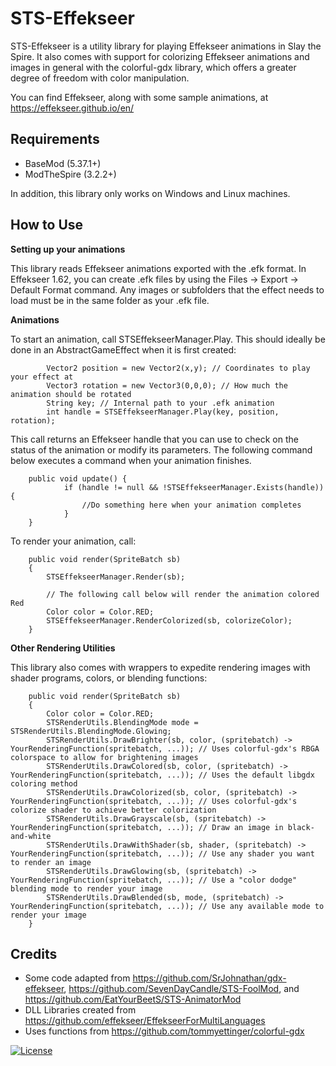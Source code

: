 # STS-Effekseer
STS-Effekseer is a utility library for playing Effekseer animations in Slay the Spire.
It also comes with support for colorizing Effekseer animations and images in general with the colorful-gdx library, which offers a greater degree of freedom with color manipulation.

You can find Effekseer, along with some sample animations, at https://effekseer.github.io/en/

## **Requirements**
- BaseMod (5.37.1+)
- ModTheSpire (3.2.2+)

In addition, this library only works on Windows and Linux machines.

## **How to Use**

**Setting up your animations**

This library reads Effekseer animations exported with the .efk format. In Effekseer 1.62, you can create .efk files by using the Files -> Export -> Default Format command. Any images or subfolders that the effect needs to load must be in the same folder as your .efk file.

**Animations**

To start an animation, call STSEffekseerManager.Play. This should ideally be done in an AbstractGameEffect when it is first created:
```
        Vector2 position = new Vector2(x,y); // Coordinates to play your effect at
        Vector3 rotation = new Vector3(0,0,0); // How much the animation should be rotated
        String key; // Internal path to your .efk animation
        int handle = STSEffekseerManager.Play(key, position, rotation);
```
This call returns an Effekseer handle that you can use to check on the status of the animation or modify its parameters. The following command below executes a command when your animation finishes. 
```
    public void update() {
            if (handle != null && !STSEffekseerManager.Exists(handle)) {
                //Do something here when your animation completes
            }
    }
```
To render your animation, call:
```
    public void render(SpriteBatch sb)
    {
        STSEffekseerManager.Render(sb);

        // The following call below will render the animation colored Red
        Color color = Color.RED;
        STSEffekseerManager.RenderColorized(sb, colorizeColor);
    }
```

**Other Rendering Utilities**

This library also comes with wrappers to expedite rendering images with shader programs, colors, or blending functions:

```
    public void render(SpriteBatch sb)
    {
        Color color = Color.RED;
        STSRenderUtils.BlendingMode mode = STSRenderUtils.BlendingMode.Glowing;
        STSRenderUtils.DrawBrighter(sb, color, (spritebatch) -> YourRenderingFunction(spritebatch, ...)); // Uses colorful-gdx's RBGA colorspace to allow for brightening images
        STSRenderUtils.DrawColored(sb, color, (spritebatch) -> YourRenderingFunction(spritebatch, ...)); // Uses the default libgdx coloring method
        STSRenderUtils.DrawColorized(sb, color, (spritebatch) -> YourRenderingFunction(spritebatch, ...)); // Uses colorful-gdx's colorize shader to achieve better colorization
        STSRenderUtils.DrawGrayscale(sb, (spritebatch) -> YourRenderingFunction(spritebatch, ...)); // Draw an image in black-and-white
        STSRenderUtils.DrawWithShader(sb, shader, (spritebatch) -> YourRenderingFunction(spritebatch, ...)); // Use any shader you want to render an image
        STSRenderUtils.DrawGlowing(sb, (spritebatch) -> YourRenderingFunction(spritebatch, ...)); // Use a "color dodge" blending mode to render your image
        STSRenderUtils.DrawBlended(sb, mode, (spritebatch) -> YourRenderingFunction(spritebatch, ...)); // Use any available mode to render your image
    }
```


## **Credits**
- Some code adapted from https://github.com/SrJohnathan/gdx-effekseer, https://github.com/SevenDayCandle/STS-FoolMod, and https://github.com/EatYourBeetS/STS-AnimatorMod
- DLL Libraries created from https://github.com/effekseer/EffekseerForMultiLanguages
- Uses functions from https://github.com/tommyettinger/colorful-gdx

[![License](https://img.shields.io/badge/License-Apache%202.0-blue.svg)](https://opensource.org/licenses/Apache-2.0)
